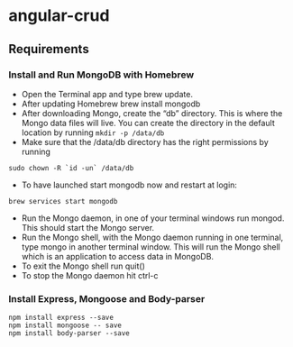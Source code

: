 # angular-crud

## Requirements

### Install and Run MongoDB with Homebrew

- Open the Terminal app and type brew update.
- After updating Homebrew brew install mongodb
- After downloading Mongo, create the “db” directory. This is where the Mongo data files will live. You can create the directory in the default location by running `mkdir -p /data/db`
- Make sure that the /data/db directory has the right permissions by running

```
sudo chown -R `id -un` /data/db
```

- To have launched start mongodb now and restart at login:

```
brew services start mongodb
```

- Run the Mongo daemon, in one of your terminal windows run mongod. This should start the Mongo server.
- Run the Mongo shell, with the Mongo daemon running in one terminal, type mongo in another terminal window. This will run the Mongo shell which is an application to access data in MongoDB.
- To exit the Mongo shell run quit()
- To stop the Mongo daemon hit ctrl-c

### Install Express, Mongoose and Body-parser

```
npm install express --save
npm install mongoose -- save
npm install body-parser --save
```